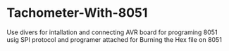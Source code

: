 # Tachometer-With-8051
 Use divers for intallation and connecting AVR board for programing 8051 usig SPI protocol and programer attached for Burning the Hex file on 8051
